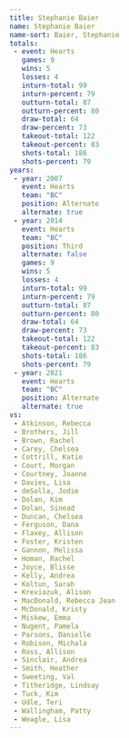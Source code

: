 ```yaml
---
title: Stephanie Baier
name: Stephanie Baier
name-sort: Baier, Stephanie
totals:
 - event: Hearts
   games: 9
   wins: 5
   losses: 4
   inturn-total: 99
   inturn-percent: 79
   outturn-total: 87
   outturn-percent: 80
   draw-total: 64
   draw-percent: 73
   takeout-total: 122
   takeout-percent: 83
   shots-total: 186
   shots-percent: 79
years:
 - year: 2007
   event: Hearts
   team: "BC"
   position: Alternate
   alternate: true
 - year: 2014
   event: Hearts
   team: "BC"
   position: Third
   alternate: false
   games: 9
   wins: 5
   losses: 4
   inturn-total: 99
   inturn-percent: 79
   outturn-total: 87
   outturn-percent: 80
   draw-total: 64
   draw-percent: 73
   takeout-total: 122
   takeout-percent: 83
   shots-total: 186
   shots-percent: 79
 - year: 2021
   event: Hearts
   team: "BC"
   position: Alternate
   alternate: true
vs:
 - Atkinson, Rebecca
 - Brothers, Jill
 - Brown, Rachel
 - Carey, Chelsea
 - Cottrill, Katie
 - Court, Morgan
 - Courtney, Joanne
 - Davies, Lisa
 - deSolla, Jodie
 - Dolan, Kim
 - Dolan, Sinead
 - Duncan, Chelsea
 - Ferguson, Dana
 - Flaxey, Allison
 - Foster, Kristen
 - Gannon, Melissa
 - Homan, Rachel
 - Joyce, Blisse
 - Kelly, Andrea
 - Koltun, Sarah
 - Kreviazuk, Alison
 - MacDonald, Rebecca Jean
 - McDonald, Kristy
 - Miskew, Emma
 - Nugent, Pamela
 - Parsons, Danielle
 - Robison, Michala
 - Ross, Allison
 - Sinclair, Andrea
 - Smith, Heather
 - Sweeting, Val
 - Titheridge, Lindsay
 - Tuck, Kim
 - Udle, Teri
 - Wallingham, Patty
 - Weagle, Lisa
---
```


